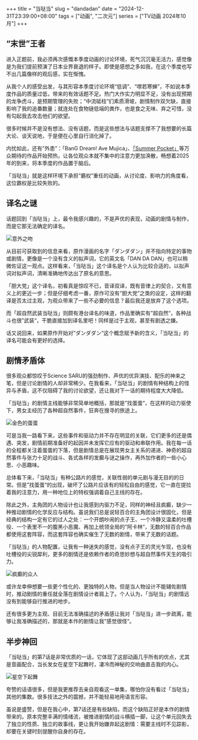 +++
title = "当哒当"
slug = "dandadan"
date = "2024-12-31T23:39:00+08:00"
tags = ["动画", "二次元"]
series = ["TV动画 2024年10月"]
+++
## “末世”王者
进入正题前，我必须再次感慨本季度动画的讨论环境，死气沉沉毫无活力，感觉像是为我们提前预演了日本业界衰退的样子。即使是感想之多如我，在这个季度也写不出几篇像样的观后感，实在惭愧。

从我个人的感受出发，与其形容本季度讨论环境“低调”、“噤若寒蝉”，不如说本季度作品的质量过低，带来的有效话题不足。热门大作实力明显不足，没有出现预期的龙争虎斗，是预期管理的失败；“中流砥柱”们素质滑坡，剧情制作双欠缺，直接影响了我的追番数量；就连处在食物链低端的粪作，也是食之无味、弃之可惜，没有勾起我去攻击他们的欲望。

很多时候并不是没有想法、没有话题，而是这些想法与话题支撑不了我想要的长篇大论、谈天说地，于是便在心里自行消化掉了。

内忧如此，还有”外患”：「BanG Dream! Ave Mujica」、[「Summer Pocket」](/post/summer_pockets/)等万众期待的作品开始预热，让各位观众本就不集中的注意力更加涣散，畅想着2025年的到来，将本季度的作品置于脑后。

「当哒当」就是这样环境下承担“霸权”重任的动画，从讨论度、影响力的角度看，这位霸权是比较失败的。

## 译名之谜
话题回到「当哒当」上，最令我感兴趣的，不是声优的表现，动画的剧情与制作，而是它那无法确定的译名。

![意外之吻](01.avif "意外之吻")

从目前可获取到的信息来看，原作漫画的名字「ダンダダン」并不指向特定的事物或剧情，更像是一个没有含义的拟声词，它的英文名「DAN DA DAN」也可以稍微佐证这一观点。这样看来，「当哒当」这个译名是个人认为比较合适的，以拟声词对拟声词，清晰准确地传达出了原名的意思。

「胆大党」这个译名，初看真是惊叹不已，音译双译，既有音律上的契合，又有意义上的更近一步；但是仔细考虑一番，原作可没有“胆大党”之类的设定，这样的翻译是否太过主观，为观众带来了一些不必要的信息？最后我还是放弃了这个选项。

而「超自然武装当哒当」则颇有港台译名的味道，作品里确实有”超自然“，各种战斗也很”武装“，干脆直接加到译名里吧！同样是过于主观，甚至有剧透之嫌。

话又说回来，如果原作开始对”ダンダダン“这个概念赋予新的含义，「当哒当」的译名可能会有更好的选择。

## 剧情矛盾体
很多观众都惊叹于Science SARU的强劲制作、声优的优异演技、配乐的神来之笔，但是讨论剧情的人却非常稀少。在我看来，「当哒当」的剧情有种结构上的怪异与矛盾，这不仅阻碍了我的讨论欲望，还让我对下一话的期待程度大大降低。

「当哒当」的剧情主线能够非常简单地概括，那就是”找蛋蛋“，在这样的动力驱使下，男女主经历了各种超自然事件，狂奔在搜寻的旅途上。

![金色的蛋蛋](02.avif "金色的蛋蛋")

可是当我一路看下来，这些事件和驱动力并不存在明显的关联，它们更多的还是偶遇、突发，剧情前期准备好的起因并未发挥它应有的驱动和串联作用。我在每一话的全程都关注着蛋蛋的下落，但是剧情总是在展现男女主关系的递进、神奇的超自然事件与张力十足的战斗、各式各样的发癫与谜之操作，再外加作者的一些小心思、小恶趣味。

总体看下来，「当哒当」有种公路片的感觉，关联性弱的单元剧与漫无目的的日常。但是”找蛋蛋“的出现，破坏了公路片应该有的轻松自由的感觉，它一直在提拉着我的注意力，用一种地位上的特权强调着自己主线的存在。

除此之外，主角团的人物设计也让我感到内驱力不足，同样的神经且疯癫，缺少一种推动剧情的化学反应与结构。虽说我们总是说轻百合的主角团设计很固化，但是经典的结构一定有它的过人之处：一个开朗吵闹的点子王、一个冷静又温柔的吐槽役、一个表里不一的腹黑小恶魔、再加上统领全局的”阿卡林“，无数的轻百合作品都使用这套阵容，而这套阵容也确实催生了无数的剧情，带来了无数的话题。

「当哒当」的人物配置，让我有一种迷失的感觉，没有点子王的灵光乍现，也没有吐槽役的尖锐犀利，更多的剧情还是依赖作者的奇思妙想与超自然事件天生的吸引力。

![疯癫的众人](03.avif "疯癫的众人")

或许龙幸伸想要一些更个性化的、更独特的人物，但是当人物设计不能辅佐剧情时，推动剧情的重任就全落在剧情设计者肩上了。个人认为，「当哒当」的剧情远没有到能够自行推进的地步。

还有很多更为主观、目前无法准确描述的矛盾感让我对「当哒当」进一步疏离，能够让我准确描述的，那就是本作的剧情让我”感觉很怪“。

## 半步神回
「当哒当」的第7话是非常优质的一话，它体现了这部动画几乎所有的优点，尤其是音画配合，当长发女在星空下起舞时，凄冷而神秘的交响曲直击我的内心。

![星空下起舞](04.avif "星空下起舞")

夸赞的话语很多，但是我更推荐去亲自观看这一单集，哪怕你没有看过「当哒当」其他的集数。很多技法之外的震撼，并不能轻易地用语言形容。

虽说是盛赞，但是在我心中，第7话还是有些缺陷，而这个缺陷正好是本作的剧情带来的。原本完整丰满的情绪流，被推进剧情的战斗横插一脚，让这个单元回失去了独立的性质、独立的故事线，更让我开始嫌弃起这剧情：需要主线时不见踪影，却要在关键时刻提醒你自身的存在。
